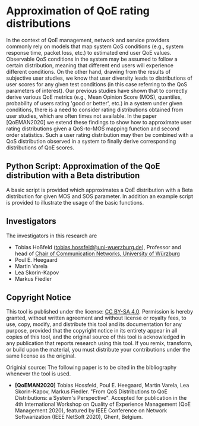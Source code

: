 # Approximation of QoE rating distributions

In the context of QoE management, network and service providers commonly rely on models that map system QoS conditions (e.g., system response time, packet loss, etc.) to estimated end user QoE values. Observable QoS conditions in the system may be assumed to follow a certain distribution, meaning that different end users will experience different conditions. On the other hand, drawing from the results of subjective user studies, we know that user diversity leads to distributions of user scores for any given test conditions (in this case referring to the QoS parameters of interest). Our previous studies have shown that to correctly derive various QoE metrics (e.g., Mean Opinion Score (MOS), quantiles, probability of users rating 'good or better', etc.) in a system under given conditions, there is a need to consider rating distributions obtained from user studies, which are often times not available. In the paper [QoEMAN2020] we extend these findings to show how to approximate user rating distributions given a QoS-to-MOS mapping function and second order statistics. Such a user rating distribution may then be combined with a QoS distribution observed in a system to finally derive corresponding distributions of QoE scores.

## Python Script: Approximation of the QoE distribution with a Beta distribution
A basic script is provided which approximates a QoE distribution with a Beta distribution for given MOS and SOS parameter. In addition an example script is provided to illustrate the usage of the basic functions.

## Investigators
The investigators in this research are
* Tobias Hoßfeld (tobias.hossfeld@uni-wuerzburg.de), Professor and head of [Chair of Communication Networks, University of Würzburg](http://www.comnet.informatik.uni-wuerzburg.de/)
* Poul E. Heegaard
* Martin Varela
* Lea Skorin-Kapov
* Markus Fiedler

## Copyright Notice
This tool is published under the license: [CC BY-SA 4.0](https://creativecommons.org/licenses/by-sa/4.0/).
Permission is hereby granted, without written agreement and without license or royalty fees, to use, copy, modify, and distribute this tool and its documentation for any purpose, provided that the copyright notice in its entirety appear in all copies of this tool, and the original source of this tool is acknowledged in any publication that reports research using this tool. If you remix, transform, or build upon the material, you must distribute your contributions under the same license as the original.

Originial source: The following paper is to be cited in the bibliography whenever the tool is used. 
* **[QoEMAN2020]** Tobias Hossfeld, Poul E. Heegaard, Martin Varela, Lea Skorin-Kapov, Markus Fiedler. "From QoS Distributions to QoE Distributions: a System's Perspective". Accepted for publication in the 4th International Workshop on Quality of Experience Management (QoE Management 2020), featured by IEEE Conference on Network Softwarization (IEEE NetSoft 2020), Ghent, Belgium.
